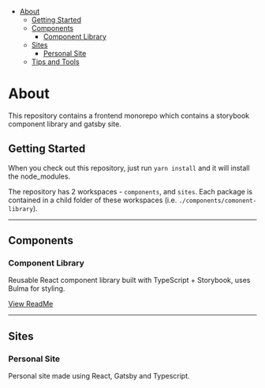 - [About](#about)
  - [Getting Started](#getting-started)
  - [Components](#components)
    - [Component Library](#component-library)
  - [Sites](#sites)
    - [Personal Site](#tenant-portal)
  - [Tips and Tools](#tips-and-tools)

# About

This repository contains a frontend monorepo which contains a storybook component library and gatsby site.

## Getting Started

When you check out this repository, just run `yarn install` and it will install the node_modules.

The repository has 2 workspaces - `components`, and `sites`. Each package is contained in a child folder of these workspaces (i.e. `./components/comonent-library`). 

---

## Components
### Component Library

Reusable React component library built with TypeScript + Storybook, uses Bulma for styling.

[View ReadMe](components/component-library)

---

## Sites

### Personal Site
Personal site made using React, Gatsby and Typescript.



